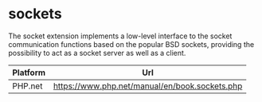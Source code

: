 # sockets

The socket extension implements a low-level interface to the socket communication functions based on the popular BSD sockets, providing the possibility to act as a socket server as well as a client.

| Platform | Url                                                              |
|----------|------------------------------------------------------------------|
| PHP.net  | https://www.php.net/manual/en/book.sockets.php                   |
